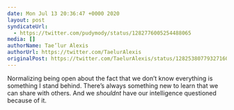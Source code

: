 ```yaml
---
date: Mon Jul 13 20:36:47 +0000 2020
layout: post
syndicateUrl:
  - https://twitter.com/pudymody/status/1282776005254488065
media: []
authorName: Tae’lur Alexis
authorUrl: https://twitter.com/TaelurAlexis
originalPost: https://twitter.com/TaelurAlexis/status/1282538077932716033
---
```

Normalizing being open about the fact that we don’t know everything is something I stand behind. There’s always something new to learn that we can share with others. And we *shouldnt* have our intelligence questioned because of it.

